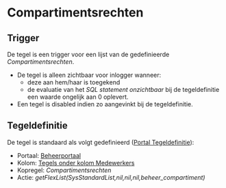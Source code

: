 # Compartimentsrechten

## Trigger

De tegel is een trigger voor een lijst van de gedefinieerde *Compartimentsrechten*.

* De tegel is alleen zichtbaar voor inlogger wanneer:
  * deze aan hem/haar is toegekend
  * de evaluatie van het *SQL statement onzichtbaar* bij de tegeldefinitie een waarde ongelijk aan 0 oplevert.
* Een tegel is disabled indien zo aangevinkt bij de tegeldefinitie.

## Tegeldefinitie

De tegel is standaard als volgt gedefinieerd ([Portal Tegeldefinitie](../../../../instellen_inrichten/portaldefinitie/portal_tegel.md)):

* Portaal: [Beheerportaal](README.md)
* Kolom: [Tegels onder kolom Medewerkers](tegels_onder_kolom_medewerkers/README.md)
* Kopregel: *Compartimentsrechten*
* Actie: *getFlexList(SysStandardList,nil,nil,nil,beheer_compartiment)*
